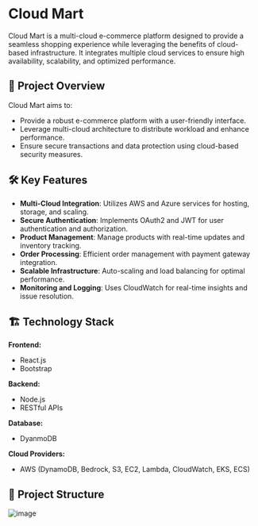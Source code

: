 # Cloud Mart

Cloud Mart is a multi-cloud e-commerce platform designed to provide a seamless shopping experience while leveraging the benefits of cloud-based infrastructure. It integrates multiple cloud services to ensure high availability, scalability, and optimized performance.

## 🚀 Project Overview
Cloud Mart aims to:
- Provide a robust e-commerce platform with a user-friendly interface.
- Leverage multi-cloud architecture to distribute workload and enhance performance.
- Ensure secure transactions and data protection using cloud-based security measures.

## 🛠️ Key Features
- **Multi-Cloud Integration**: Utilizes AWS and Azure services for hosting, storage, and scaling.
- **Secure Authentication**: Implements OAuth2 and JWT for user authentication and authorization.
- **Product Management**: Manage products with real-time updates and inventory tracking.
- **Order Processing**: Efficient order management with payment gateway integration.
- **Scalable Infrastructure**: Auto-scaling and load balancing for optimal performance.
- **Monitoring and Logging**: Uses CloudWatch for real-time insights and issue resolution.

## 🏗️ Technology Stack
**Frontend:**
- React.js
- Bootstrap

**Backend:**
- Node.js
- RESTful APIs

**Database:**
- DyanmoDB

**Cloud Providers:**
- AWS (DynamoDB, Bedrock, S3, EC2, Lambda, CloudWatch, EKS, ECS)

## 📂 Project Structure

![image](https://github.com/user-attachments/assets/86ad3306-0d16-4858-b501-c7f1915aa182)
